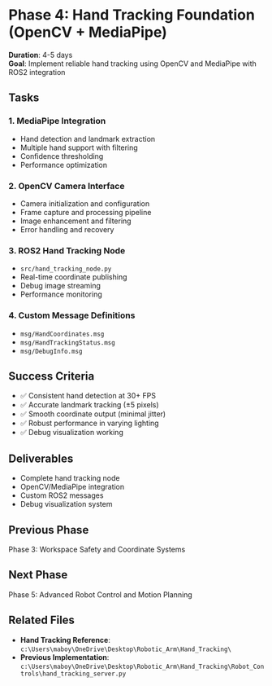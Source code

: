 # Phase 4: Hand Tracking Foundation (OpenCV + MediaPipe)
**Duration**: 4-5 days  
**Goal**: Implement reliable hand tracking using OpenCV and MediaPipe with ROS2 integration

## Tasks

### 1. MediaPipe Integration
- Hand detection and landmark extraction
- Multiple hand support with filtering
- Confidence thresholding
- Performance optimization

### 2. OpenCV Camera Interface
- Camera initialization and configuration
- Frame capture and processing pipeline
- Image enhancement and filtering
- Error handling and recovery

### 3. ROS2 Hand Tracking Node
- `src/hand_tracking_node.py`
- Real-time coordinate publishing
- Debug image streaming
- Performance monitoring

### 4. Custom Message Definitions
- `msg/HandCoordinates.msg`
- `msg/HandTrackingStatus.msg`
- `msg/DebugInfo.msg`

## Success Criteria
- ✅ Consistent hand detection at 30+ FPS
- ✅ Accurate landmark tracking (±5 pixels)
- ✅ Smooth coordinate output (minimal jitter)
- ✅ Robust performance in varying lighting
- ✅ Debug visualization working

## Deliverables
- Complete hand tracking node
- OpenCV/MediaPipe integration
- Custom ROS2 messages
- Debug visualization system

## Previous Phase
Phase 3: Workspace Safety and Coordinate Systems

## Next Phase
Phase 5: Advanced Robot Control and Motion Planning

## Related Files
- **Hand Tracking Reference**: `c:\Users\maboy\OneDrive\Desktop\Robotic_Arm\Hand_Tracking\`
- **Previous Implementation**: `c:\Users\maboy\OneDrive\Desktop\Robotic_Arm\Hand_Tracking\Robot_Controls\hand_tracking_server.py`
